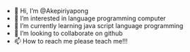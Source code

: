 - 👋 Hi, I’m @Akepiriyapong
- 👀 I’m interested in language programming computer
- 🌱 I’m currently learning java script language programming
- 💞️ I’m looking to collaborate on github
- 📫 How to reach me please teach me!!!

<!---
Akepiriyapong/Akepiriyapong is a ✨ special ✨ repository because its `README.md` (this file) appears on your GitHub profile.
You can click the Preview link to take a look at your changes.
--->
